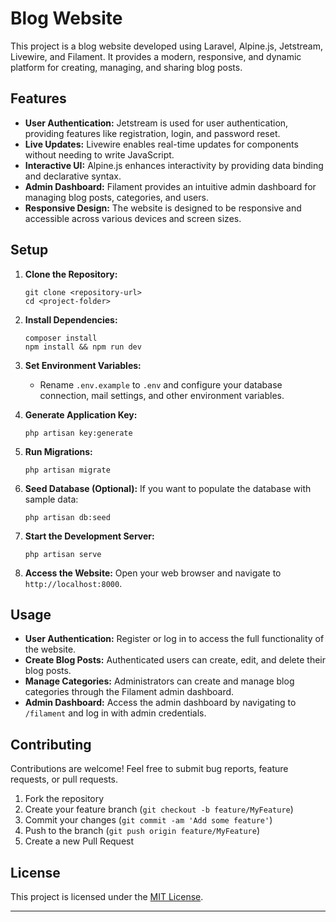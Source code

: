 # Blog Website

This project is a blog website developed using Laravel, Alpine.js, Jetstream, Livewire, and Filament. It provides a modern, responsive, and dynamic platform for creating, managing, and sharing blog posts.

## Features

- **User Authentication:** Jetstream is used for user authentication, providing features like registration, login, and password reset.
- **Live Updates:** Livewire enables real-time updates for components without needing to write JavaScript.
- **Interactive UI:** Alpine.js enhances interactivity by providing data binding and declarative syntax.
- **Admin Dashboard:** Filament provides an intuitive admin dashboard for managing blog posts, categories, and users.
- **Responsive Design:** The website is designed to be responsive and accessible across various devices and screen sizes.

## Setup

1. **Clone the Repository:**
   ```
   git clone <repository-url>
   cd <project-folder>
   ```

2. **Install Dependencies:**
   ```
   composer install
   npm install && npm run dev
   ```

3. **Set Environment Variables:**
   - Rename `.env.example` to `.env` and configure your database connection, mail settings, and other environment variables.

4. **Generate Application Key:**
   ```
   php artisan key:generate
   ```

5. **Run Migrations:**
   ```
   php artisan migrate
   ```

6. **Seed Database (Optional):**
   If you want to populate the database with sample data:
   ```
   php artisan db:seed
   ```

7. **Start the Development Server:**
   ```
   php artisan serve
   ```

8. **Access the Website:**
   Open your web browser and navigate to `http://localhost:8000`.

## Usage

- **User Authentication:** Register or log in to access the full functionality of the website.
- **Create Blog Posts:** Authenticated users can create, edit, and delete their blog posts.
- **Manage Categories:** Administrators can create and manage blog categories through the Filament admin dashboard.
- **Admin Dashboard:** Access the admin dashboard by navigating to `/filament` and log in with admin credentials.

## Contributing

Contributions are welcome! Feel free to submit bug reports, feature requests, or pull requests.

1. Fork the repository
2. Create your feature branch (`git checkout -b feature/MyFeature`)
3. Commit your changes (`git commit -am 'Add some feature'`)
4. Push to the branch (`git push origin feature/MyFeature`)
5. Create a new Pull Request

## License

This project is licensed under the [MIT License](LICENSE).

---
